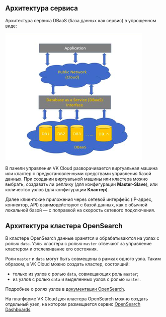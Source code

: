 ## Архитектура сервиса

Архитектура сервиса DBaaS (база данных как сервис) в упрощенном виде:

![](./assets/1604479588232-1604479588231.png)

В панели управления VK Cloud разворачивается виртуальная машина или кластер с предустановленными средствами управления базой данных. При создании виртуальной машины или кластера можно выбрать, создавать ли реплику (для конфигурации **Master-Slave**), или количество узлов (для конфигурации **Кластер**).

Далее клиентские приложения через сетевой интерфейс (IP-адрес, коннектор, API) взаимодействуют с базой данных, как с обычной локальной базой — с поправкой на скорость сетевого подключения.

## Архитектура кластера OpenSearch

В кластере OpenSearch данные хранятся и обрабатываются на узлах с ролью `data`. Узлы кластера с ролью `master` отвечают за управление кластером и отслеживание его состояния.

Роли `master` и `data` могут быть совмещены в рамках одного узла. Таким образом, в VK Cloud можно создать кластер, состоящий:

- только из узлов с ролью `data`, совмещающих роль `master`;
- из узлов с ролью `data` и выделенных узлов с ролью `master`.

Подробнее о ролях узлов в [документации OpenSearch](https://opensearch.org/docs/latest/tuning-your-cluster/cluster/).

На платформе VK Cloud для кластера OpenSearch можно создать отдельный узел, на котором размещается сервис [OpenSearch Dashboards](https://opensearch.org/docs/latest/dashboards/quickstart-dashboards/).
